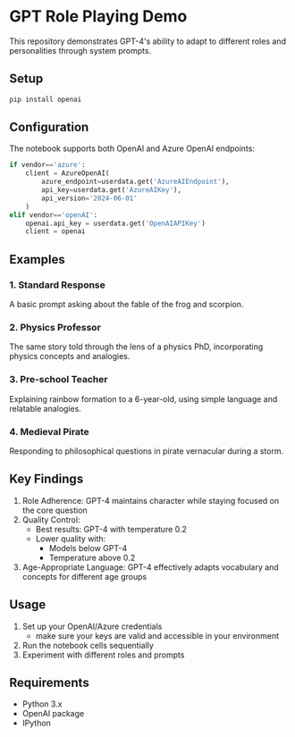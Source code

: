 # GPT Role Playing Demo

This repository demonstrates GPT-4's ability to adapt to different roles and personalities through system prompts.

## Setup
```python
pip install openai
```

## Configuration
The notebook supports both OpenAI and Azure OpenAI endpoints:

```python
if vendor=='azure':
    client = AzureOpenAI(
        azure_endpoint=userdata.get('AzureAIEndpoint'),
        api_key=userdata.get('AzureAIKey'),
        api_version='2024-06-01'
    )
elif vendor=='openAI':
    openai.api_key = userdata.get('OpenAIAPIKey')
    client = openai
```

## Examples

### 1. Standard Response
A basic prompt asking about the fable of the frog and scorpion.

### 2. Physics Professor
The same story told through the lens of a physics PhD, incorporating physics concepts and analogies.

### 3. Pre-school Teacher
Explaining rainbow formation to a 6-year-old, using simple language and relatable analogies.

### 4. Medieval Pirate
Responding to philosophical questions in pirate vernacular during a storm.

## Key Findings

1. Role Adherence: GPT-4 maintains character while staying focused on the core question
2. Quality Control:
   - Best results: GPT-4 with temperature 0.2
   - Lower quality with:
     - Models below GPT-4
     - Temperature above 0.2 
3. Age-Appropriate Language: GPT-4 effectively adapts vocabulary and concepts for different age groups

## Usage

1. Set up your OpenAI/Azure credentials
    -  make sure your keys are valid and accessible in your environment
3. Run the notebook cells sequentially
4. Experiment with different roles and prompts

## Requirements
- Python 3.x
- OpenAI package
- IPython
